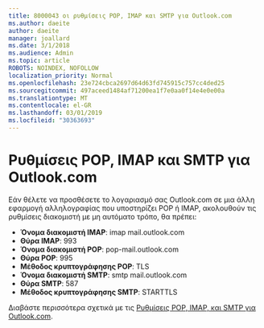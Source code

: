 ```yaml
---
title: 8000043 οι ρυθμίσεις POP, IMAP και SMTP για Outlook.com
ms.author: daeite
author: daeite
manager: joallard
ms.date: 3/1/2018
ms.audience: Admin
ms.topic: article
ROBOTS: NOINDEX, NOFOLLOW
localization_priority: Normal
ms.openlocfilehash: 23e724cbca2697d64d63fd745915c757cc4ded25
ms.sourcegitcommit: 497aceed1484af71200ea1f7e0aa0f14e4e0e00a
ms.translationtype: MT
ms.contentlocale: el-GR
ms.lasthandoff: 03/01/2019
ms.locfileid: "30363693"
---
```

# <a name="pop-imap-and-smtp-settings-for-outlookcom"></a>Ρυθμίσεις POP, IMAP και SMTP για Outlook.com

Εάν θέλετε να προσθέσετε το λογαριασμό σας Outlook.com σε μια άλλη εφαρμογή αλληλογραφίας που υποστηρίζει POP ή IMAP, ακολουθούν τις ρυθμίσεις διακομιστή με μη αυτόματο τρόπο, θα πρέπει:

- **Όνομα διακομιστή IMAP**: imap mail.outlook.com
- **Θύρα IMAP**: 993
- **Όνομα διακομιστή POP**: pop-mail.outlook.com
- **Θύρα POP**: 995
- **Μέθοδος κρυπτογράφησης POP**: TLS
- **Όνομα διακομιστή SMTP**: smtp mail.outlook.com
- **Θύρα SMTP**: 587
- **Μέθοδος κρυπτογράφησης SMTP**: STARTTLS

Διαβάστε περισσότερα σχετικά με τις [Ρυθμίσεις POP, IMAP, και SMTP για Outlook.com](https://go.microsoft.com/fwlink/p/?linkid=2001402&clcid=0x409).